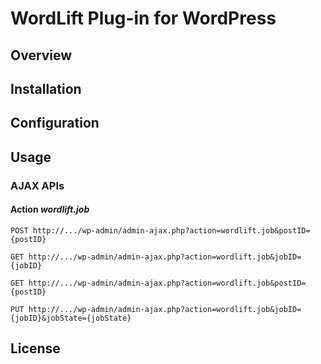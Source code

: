 WordLift Plug-in for WordPress
==============================

## Overview

## Installation

## Configuration

## Usage

### AJAX APIs

#### Action *wordlift.job*

```
POST http://.../wp-admin/admin-ajax.php?action=wordlift.job&postID={postID}

GET http://.../wp-admin/admin-ajax.php?action=wordlift.job&jobID={jobID}

GET http://.../wp-admin/admin-ajax.php?action=wordlift.job&postID={postID}

PUT http://.../wp-admin/admin-ajax.php?action=wordlift.job&jobID={jobID}&jobState={jobState}
```

## License